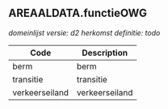 ## AREAALDATA.functieOWG

*domeinlijst versie: d2* *herkomst definitie: todo*

 |Code |Description	|
|	---	|	---	|
| berm | berm |
| transitie | transitie |
| verkeerseiland | verkeerseiland |
